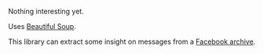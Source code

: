 Nothing interesting yet.

Uses [Beautiful Soup](http://www.crummy.com/software/BeautifulSoup/).

This library can extract some insight on messages from a [Facebook archive](https://www.facebook.com/help/131112897028467/).
